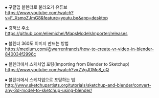 ⦁	구글맵 블렌더로 불러오기 유튜브  
<https://www.youtube.com/watch?v=F_XsmoZJmG8&feature=youtu.be&app=desktop>

⦁   깃허브 주소  
<https://github.com/eliemichel/MapsModelsImporter/releases>

⦁	블렌더 360도 이미지 만드는 방법  
<https://medium.com/@warrenfrancis/how-to-create-vr-video-in-blender-840034f2996c>

⦁	블렌더에서 스케치업 포팅(Importing from Blender to Sketchup)  
<https://www.youtube.com/watch?v=ZVgJDMc8_cQ>

⦁	블렌더에서 스케치업으로 포팅하는 법  
<http://www.sketchupartists.org/tutorials/sketchup-and-blender/convert-any-3d-model-to-sketchup-using-blender/>

